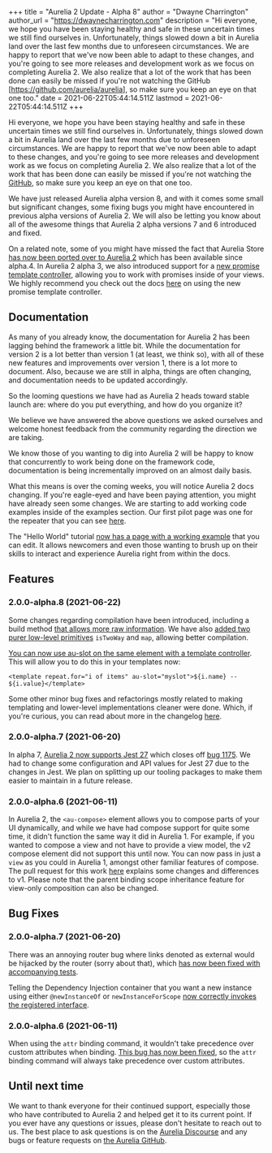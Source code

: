 +++
title = "Aurelia 2 Update - Alpha 8"
author = "Dwayne Charrington"
author_url = "https://dwaynecharrington.com"
description = "Hi everyone, we hope you have been staying healthy and safe in these uncertain times we still find ourselves in. Unfortunately, things slowed down a bit in Aurelia land over the last few months due to unforeseen circumstances. We are happy to report that we've now been able to adapt to these changes, and you're going to see more releases and development work as we focus on completing Aurelia 2. We also realize that a lot of the work that has been done can easily be missed if you're not watching the GitHub [https://github.com/aurelia/aurelia], so make sure you keep an eye on that one too."
date = 2021-06-22T05:44:14.511Z
lastmod = 2021-06-22T05:44:14.511Z
+++

Hi everyone, we hope you have been staying healthy and safe in these uncertain times we still find ourselves in. Unfortunately, things slowed down a bit in Aurelia land over the last few months due to unforeseen circumstances. We are happy to report that we've now been able to adapt to these changes, and you're going to see more releases and development work as we focus on completing Aurelia 2. We also realize that a lot of the work that has been done can easily be missed if you're not watching the [GitHub](https://github.com/aurelia/aurelia), so make sure you keep an eye on that one too.

We have just released Aurelia alpha version 8, and with it comes some small but significant changes, some fixing bugs you might have encountered in previous alpha versions of Aurelia 2. We will also be letting you know about all of the awesome things that Aurelia 2 alpha versions 7 and 6 introduced and fixed.

On a related note, some of you might have missed the fact that Aurelia Store [has now been ported over to Aurelia 2](https://github.com/aurelia/aurelia/pull/592) which has been available since alpha.4. In Aurelia 2 alpha 3, we also introduced support for a [new promise template controller](https://github.com/aurelia/aurelia/commit/c6df35a), allowing you to work with promises inside of your views. We highly recommend you check out the docs [here](https://docs.aurelia.io/getting-to-know-aurelia/introduction/built-in-template-features#using-promises-in-templates-with-promise-bind) on using the new promise template controller.

## Documentation

As many of you already know, the documentation for Aurelia 2 has been lagging behind the framework a little bit. While the documentation for version 2 is a lot better than version 1 (at least, we think so), with all of these new features and improvements over version 1, there is a lot more to document. Also, because we are still in alpha, things are often changing, and documentation needs to be updated accordingly.

So the looming questions we have had as Aurelia 2 heads toward stable launch are: where do you put everything, and how do you organize it?

We believe we have answered the above questions we asked ourselves and welcome honest feedback from the community regarding the direction we are taking.

We know those of you wanting to dig into Aurelia 2 will be happy to know that concurrently to work being done on the framework code, documentation is being incrementally improved on an almost daily basis.

What this means is over the coming weeks, you will notice Aurelia 2 docs changing. If you're eagle-eyed and have been paying attention, you might have already seen some changes. We are starting to add working code examples inside of the examples section. Our first pilot page was one for the repeater that you can see [here](https://docs.aurelia.io/examples/binding-and-templating/looping-with-repeat.for).

The "Hello World" tutorial [now has a page with a working example](https://docs.aurelia.io/getting-started/quick-start-guide/running-our-app) that you can edit. It allows newcomers and even those wanting to brush up on their skills to interact and experience Aurelia right from within the docs.

## Features

### 2.0.0-alpha.8 (2021-06-22)

Some changes regarding compilation have been introduced, including a build method [that allows more raw information](https://github.com/aurelia/aurelia/commit/240692d). We have also [added two purer low-level primitives](https://github.com/aurelia/aurelia/commit/240692d) `isTwoWay` and `map`, allowing better compilation.

[You can now use au-slot on the same element with a template controller](https://github.com/aurelia/aurelia/commit/240692d). This will allow you to do this in your templates now:

```
<template repeat.for="i of items" au-slot="myslot">${i.name} -- ${i.value}</template>
```

Some other minor bug fixes and refactorings mostly related to making templating and lower-level implementations cleaner were done. Which, if you're curious, you can read about more in the changelog [here](https://github.com/aurelia/aurelia/blob/master/docs/CHANGELOG.md#200-alpha8-2021-06-22).

### 2.0.0-alpha.7 (2021-06-20)

In alpha 7, [Aurelia 2 now supports Jest 27](https://github.com/aurelia/aurelia/commit/2145bbe) which closes off [bug 1175](https://github.com/aurelia/aurelia/issues/1175). We had to change some configuration and API values for Jest 27 due to the changes in Jest. We plan on splitting up our tooling packages to make them easier to maintain in a future release.

### 2.0.0-alpha.6 (2021-06-11)

In Aurelia 2, the `<au-compose>` element allows you to compose parts of your UI dynamically, and while we have had compose support for quite some time, it didn't function the same way it did in Aurelia 1. For example, if you wanted to compose a view and not have to provide a view model, the v2 compose element did not support this until now. You can now pass in just a `view` as you could in Aurelia 1, amongst other familiar features of compose. The pull request for this work [here](https://github.com/aurelia/aurelia/pull/1184) explains some changes and differences to v1. Please note that the parent binding scope inheritance feature for view-only composition can also be changed.

## Bug Fixes

### 2.0.0-alpha.7 (2021-06-20)

There was an annoying router bug where links denoted as external would be hijacked by the router (sorry about that), which [has now been fixed with accompanying tests](https://github.com/aurelia/aurelia/commit/387c084).

Telling the Dependency Injection container that you want a new instance using either `@newInstanceOf` or `newInstanceForScope` [now correctly invokes the registered interface](https://github.com/aurelia/aurelia/commit/8753b4e).

### 2.0.0-alpha.6 (2021-06-11)

When using the `attr` binding command, it wouldn't take precedence over custom attributes when binding. [This bug has now been fixed](https://github.com/aurelia/aurelia/commit/5ecd6a7), so the `attr` binding command will always take precedence over custom attributes.

## Until next time

We want to thank everyone for their continued support, especially those who have contributed to Aurelia 2 and helped get it to its current point. If you ever have any questions or issues, please don't hesitate to reach out to us. The best place to ask questions is on the [Aurelia Discourse](https://discourse.aurelia.io/) and any bugs or feature requests on [the Aurelia GitHub](https://github.com/aurelia/aurelia/issues).